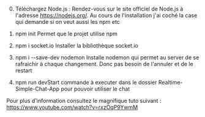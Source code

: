 0) Téléchargez Node.js :
Rendez-vous sur le site officiel de Node.js à l'adresse https://nodejs.org/.
Au cours de l'installation j'ai coché la case qui demande si on veut aussi les npm etc

1) npm init
Permet que le projet utilise npm

2) npm i socket.io
Installer la bibliothèque socket.io

3) npm i --save-dev nodemon
Installe nodemon qui permet au server de se rafraichir à chaque changement. Donc pas besoin de l'annuler et de le restart

4) npm run devStart
commande à executer dans le dossier Realtime-Simple-Chat-App pour pouvoir utiliser le chat

Pour plus d'information consultez le magnifique tuto suivant :
https://www.youtube.com/watch?v=rxzOqP9YwmM